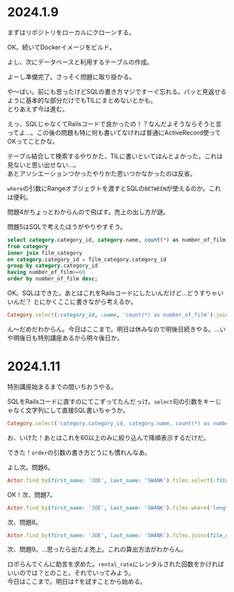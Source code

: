 # 2024.1.9

まずはリポジトリをローカルにクローンする。

OK。続いてDockerイメージをビルド。

よし、次にデータベースと利用するテーブルの作成。

よーし準備完了。さっそく問題に取り掛かる。

や〜ばい。前にも思ったけどSQLの書き方マジですーぐ忘れる。パッと見返せるように基本的な部分だけでもTILにまとめないとかも。  
とりあえず今は進む。

えっ、SQLじゃなくてRailsコードで良かったの！？なんだよそうならそうと言ってよ…。この後の問題も特に何も書いてなければ普通にActiveRecord使ってOKってことかな。

テーブル結合して検索するやりかた、TILに書いといてほんとよかった。これは見ないと思い出せない…。  
あとアソシエーションつかったやりかた思いつかなかったのは反省。

`where`の引数にRangeオブジェクトを渡すとSQLの`BETWEEN`が使えるのか。これは便利。

問題4がちょっとわからんので飛ばす。売上の出し方が謎。

問題5はSQLで考えたほうがやりやすそう。
```sql
select category.category_id, category.name, count(*) as number_of_film
from category
inner join film_category
on category.category_id = film_category.category_id
group by category.category_id
having number_of_film>=60
order by number_of_film desc;
```

OK。SQLはできた。あとはこれをRailsコードにしたいんだけど…どうすりゃいいんだ？
とにかくここに書きながら考えるか。
```rb
Category.select(:category_id, :name, 'count(*) as number_of_film').joins(:film_categories).group(:category_id).count
```

ん〜だめだわからん。今日はここまで。明日は休みなので明後日続きやる。…いや明後日も特別講座あるから明々後日か。

# 2024.1.11
特別講座始まるまでの間いちおうやる。

SQLをRailsコードに直すのにてこずってたんだっけ。`select`句の引数をキーじゃなく文字列にして直接SQL書いちゃうか。

```rb
Category.select('category.category_id, category.name, count(*) as number_of_film').joins(:film_categories).group(:category_id).having('number_of_film >= ?', '60').order(number_of_film: :desc)
```

お、いけた！あとはこれを60以上のみに絞り込んで降順表示するだけだ。

できた！`order`の引数の書き方どうにも慣れんなあ。

よし次。問題6。
```rb
Actor.find_by(first_name: 'JOE', last_name: 'SWANK').films.select(:film_id, :title)
```

OK！次、問題7。
```rb
Actor.find_by(first_name: 'JOE', last_name: 'SWANK').films.where('length >= ?', '100').select(:film_id, :title, :length)
```

次、問題8。
```rb
Actor.find_by(first_name: 'JOE', last_name: 'SWANK').films.joins(film_categories: :category).where(category: { name: 'Action' }).select(:film_id, :title)
```

次、問題9。…思ったら出たよ売上。これの算出方法がわからん。

ロボらんてくんに助言を求めた。`rental_rate`にレンタルされた回数をかければいいのでは？とのこと。それでいってみよう。  
今日はここまで。明日は↑を試すことから始める。